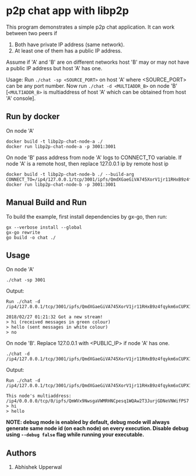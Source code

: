 # p2p chat app with libp2p

This program demonstrates a simple p2p chat application. It can work between two peers if
1. Both have private IP address (same network).
2. At least one of them has a public IP address.

Assume if 'A' and 'B' are on different networks host 'B' may or may not have a public IP address but host 'A' has one.

Usage: Run `./chat -sp <SOURCE_PORT>` on host 'A' where <SOURCE_PORT> can be any port number. Now run `./chat -d <MULTIADDR_B>` on node 'B' [`<MULTIADDR_B>` is multiaddress of host 'A' which can be obtained from host 'A' console].

## Run by docker

On node 'A'
```
docker build -t libp2p-chat-node-a ./
docker run libp2p-chat-node-a -p 3001:3001
```

On node 'B' pass address from node 'A' logs to CONNECT_TO variable. If node 'A' is a remote host, then replace 127.0.0.1 ip by remote host ip
```
docker build -t libp2p-chat-node-b ./ --build-arg CONNECT_TO=/ip4/127.0.0.1/tcp/3001/ipfs/QmdXGaeGiVA745XorV1jr11RHxB9z4fqykm6xCUPX1aTJo
docker run libp2p-chat-node-b -p 3001:3001
```

## Manual Build and Run

To build the example, first install dependencies by gx-go, then run:

```
gx --verbose install --global
gx-go rewrite
go build -o chat ./
```

## Usage

On node 'A'
```
./chat -sp 3001
```

Output:
```
Run ./chat -d /ip4/127.0.0.1/tcp/3001/ipfs/QmdXGaeGiVA745XorV1jr11RHxB9z4fqykm6xCUPX1aTJo

2018/02/27 01:21:32 Got a new stream!
> hi (received messages in green colour)
> hello (sent messages in white colour)
> no
```

On node 'B'. Replace 127.0.0.1 with <PUBLIC_IP> if node 'A' has one.
```
./chat -d /ip4/127.0.0.1/tcp/3001/ipfs/QmdXGaeGiVA745XorV1jr11RHxB9z4fqykm6xCUPX1aTJo
```

Output:
```
Run ./chat -d /ip4/127.0.0.1/tcp/3001/ipfs/QmdXGaeGiVA745XorV1jr11RHxB9z4fqykm6xCUPX1aTJo

This node's multiaddress:
/ip4/0.0.0.0/tcp/0/ipfs/QmWVx9NwsgaVWMRHNCpesq1WQAw2T3JurjGDNeVNWifPS7
> hi
> hello
```

**NOTE: debug mode is enabled by default, debug mode will always generate same node id (on each node) on every execution. Disable debug using `--debug false` flag while running your executable.**

## Authors
1. Abhishek Upperwal